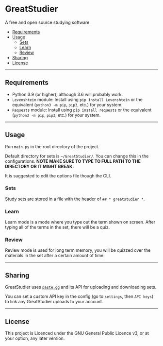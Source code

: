 # GreatStudier

A free and open source studying software. 

- [Requirements](#requirements)
- [Usage](#usage)
  - [Sets](#sets)
  - [Learn](#learn)
  - [Review](#review)
- [Sharing](#sharing)
- [License](#license)

---

## Requirements

- Python 3.9 (or higher), although 3.6 will probably work.
- `Levenshtein` module: Install using `pip install Levenshtein` or the equivalent (`python3 -m pip`, `pip3`, etc.) for your system.
- `Requests` module: Install using `pip install requests` or the equivalent (`python3 -m pip`, `pip3`, etc.) for your system.

---

## Usage

Run `main.py` in the root directory of the project.

Default directory for sets is `~/GreatStudier/`. You can change this in the configurations. **NOTE MAKE SURE TO TYPE TO FULL PATH TO THE DIRECTORY OR IT MIGHT BREAK.**

It is suggested to edit the options file though the CLI.

### Sets

Study sets are stored in a file with the header of `## * greatstudier *`. 

### Learn

Learn mode is a mode where you type out the term shown on screen. After typing all of the terms in the set, there will be a quiz.

### Review

Review mode is used for long term memory, you will be quizzed over the materials in the set after a certain amount of time.

---

## Sharing

GreatStudier uses [`paste.gg`](https://paste.gg) and its API for uploading and downloading sets.

You can set a custom API key in the config (go to `settings`, then `API keys`) to link any GreatStudier uploads to your account.

---

## License

This project is Licenced under the GNU General Public Licence v3, or at your option, any later version.